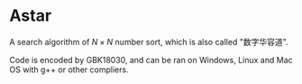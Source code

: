 # Astar

  A search algorithm of $N \times N$ number sort, which is also called "数字华容道". 
  
  Code is encoded by GBK18030, and can be ran on Windows, Linux and Mac OS with g++ or other compliers.